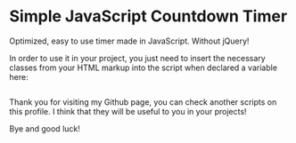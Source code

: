 <h1>Simple JavaScript Countdown Timer</h1>
Optimized, easy to use timer made in JavaScript. Without jQuery!

In order to use it in your project, you just need to insert the necessary classes from your HTML markup into the script when declared a variable here:


```javascript

```  


Thank you for visiting my Github page, you can check another scripts on this profile. I think that they will be useful to you in your projects!

Bye and good luck!

